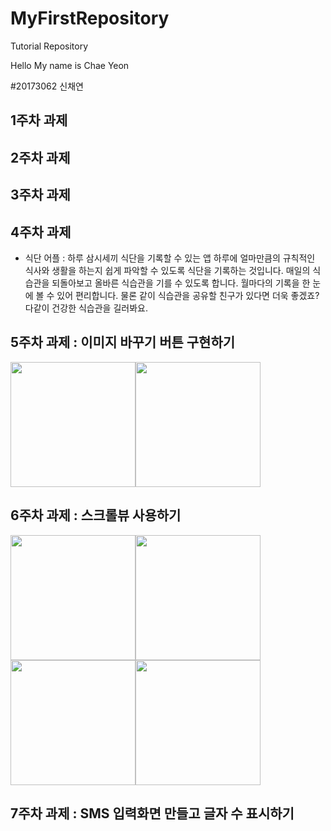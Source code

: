 # MyFirstRepository
Tutorial Repository

Hello My name is Chae Yeon

#20173062 신채연

## 1주차 과제

## 2주차 과제

## 3주차 과제

## 4주차 과제

- 식단 어플
 : 하루 삼시세끼 식단을 기록할 수 있는 앱
 하루에 얼마만큼의 규칙적인 식사와 생활을 하는지 쉽게 파악할 수 있도록 식단을 기록하는 것입니다.
 매일의 식습관을 되돌아보고 올바른 식습관을 기를 수 있도록 합니다.
 월마다의 기록을 한 눈에 볼 수 있어 편리합니다. 물론 같이 식습관을 공유할 친구가 있다면 더욱 좋겠죠?
 다같이 건강한 식습관을 길러봐요.

## 5주차 과제 : 이미지 바꾸기 버튼 구현하기
<img src = "https://user-images.githubusercontent.com/90373243/136207264-964d5cdf-08b7-490b-9918-e922dab2210c.png" width ="200" /><img src = "https://user-images.githubusercontent.com/90373243/136207274-1f856e7e-9bff-4390-a17a-333459ebc1b7.png" width ="200" />


## 6주차 과제 : 스크롤뷰 사용하기
<img src = "https://user-images.githubusercontent.com/90373243/137474291-11ea2a4c-00a3-4db6-ac0b-f1c6682ce538.png" width ="200" /><img src = "https://user-images.githubusercontent.com/90373243/137474307-864c79ca-675b-4bbc-a4d0-741778270b08.png" width ="200" />
<img src = "https://user-images.githubusercontent.com/90373243/137474313-01bef9d8-68bf-49ce-be11-d7f4cb6536e0.png" width ="200" /><img src = "https://user-images.githubusercontent.com/90373243/137474316-8eb37515-23cf-48d6-bba6-a7a9957f1878.png" width ="200" />

## 7주차 과제 : SMS 입력화면 만들고 글자 수 표시하기
